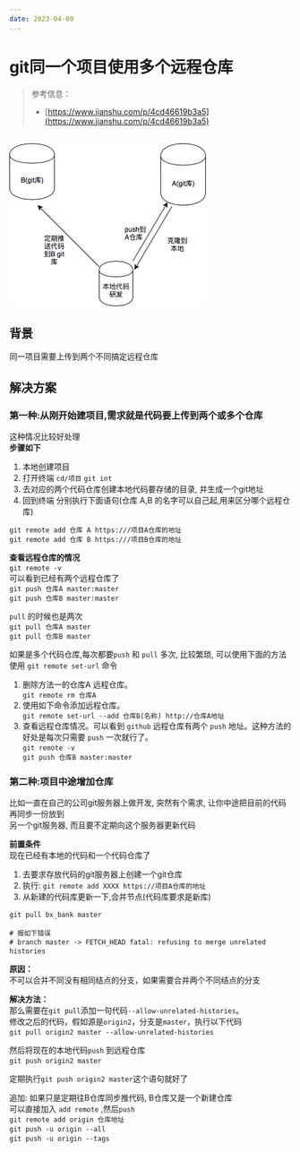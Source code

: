 ```yaml
---
date: 2023-04-09
---
```

# git同一个项目使用多个远程仓库

> 参考信息：
> - [https://www.jianshu.com/p/4cd46619b3a5](https://www.jianshu.com/p/4cd46619b3a5)


<br />![image.png](./1698418066687-0.png)

## 背景
同一项目需要上传到两个不同搞定远程仓库
## 解决方案
### 第一种:从刚开始建项目,需求就是代码要上传到两个或多个仓库
这种情况比较好处理<br />**步骤如下**

1.  本地创建项目
2.  打开终端 `cd/项目` `git int`
3. 去对应的两个代码仓库创建本地代码要存储的目录, 并生成一个git地址
4. 回到终端 分别执行下面语句(仓库 A,B 的名字可以自己起,用来区分哪个远程仓库)

`git remote add 仓库 A https:///项目A仓库的地址`<br />`git remote add 仓库 B https:///项目B仓库的地址`

**查看远程仓库的情况**<br />`git remote -v`<br />可以看到已经有两个远程仓库了<br />`git push 仓库A master:master`<br />`git push 仓库B master:master`

`pull` 的时候也是两次<br />`git pull 仓库A master`<br />`git pull 仓库B master`

如果是多个代码仓库,每次都要`push` 和 `pull` 多次, 比较繁琐, 可以使用下面的方法<br />使用 `git remote set-url` 命令

1. 删除方法一的仓库A 远程仓库。<br />`git remote rm 仓库A`
2. 使用如下命令添加远程仓库。<br />`git remote set-url --add 仓库B(名称) http://仓库A地址`
3. 查看远程仓库情况。可以看到 `github` 远程仓库有两个 `push` 地址。这种方法的好处是每次只需要 `push` 一次就行了。<br />`git remote -v`<br />`git push 仓库B master:master`
### 第二种:项目中途增加仓库
比如一直在自己的公司git服务器上做开发, 突然有个需求, 让你中途把目前的代码再同步一份放到<br />另一个git服务器, 而且要不定期向这个服务器更新代码

**前置条件**<br />现在已经有本地的代码和一个代码仓库了

1. 去要求存放代码的git服务器上创建一个git仓库
2. 执行: `git remote add XXXX https://项目A仓库的地址`
3. 从新建的代码库更新一下,合并节点(代码库要求是新库)
```shell
git pull bx_bank master

# 报如下错误
# branch master -> FETCH_HEAD fatal: refusing to merge unrelated histories
```
**原因：**<br />不可以合并不同没有相同结点的分支，如果需要合并两个不同结点的分支

**解决方法：**<br />那么需要在`git pull`添加一句代码`--allow-unrelated-histories`。<br />修改之后的代码，假如源是`origin2`，分支是`master`，执行以下代码<br />`git pull origin2 master --allow-unrelated-histories`

然后将现在的本地代码`push` 到远程仓库<br />`git push origin2 master`

定期执行`git push origin2 master`这个语句就好了

追加: 如果只是定期往B仓库同步推代码, B仓库又是一个新建仓库<br />可以直接加入 `add remote` ,然后`push`<br />`git remote add origin 仓库地址`<br />`git push -u origin --all `<br />`git push -u origin --tags`

